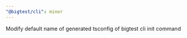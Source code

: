 ```yaml
---
"@bigtest/cli": minor
---
```


Modify default name of generated tsconfig of bigtest cli init command
